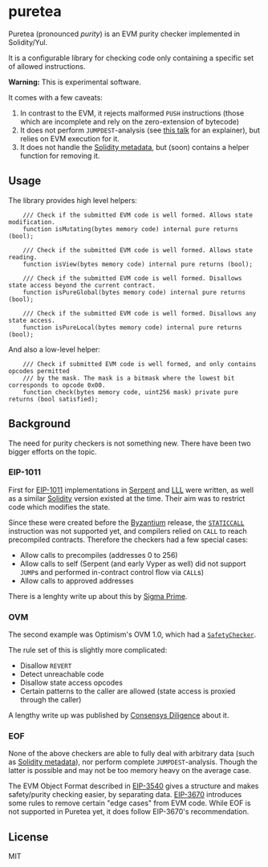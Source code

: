 # puretea

Puretea (pronounced *purity*) is an EVM purity checker implemented in Solidity/Yul.

It is a configurable library for checking code only containing a specific set of allowed instructions.

**Warning:** This is experimental software.

It comes with a few caveats:
1) In contrast to the EVM, it rejects malformed `PUSH` instructions
(those which are incomplete and rely on the zero-extension of bytecode)
2) It does not perform `JUMPDEST`-analysis (see [this talk](https://www.youtube.com/watch?v=8Cp8IsmIJl4)
for an explainer), but relies on EVM execution for it.
3) It does not handle the [Solidity metadata](https://docs.soliditylang.org/en/latest/metadata.html#contract-metadata),
but (soon) contains a helper function for removing it.

## Usage

The library provides high level helpers:
```solidity
    /// Check if the submitted EVM code is well formed. Allows state modification.
    function isMutating(bytes memory code) internal pure returns (bool);

    /// Check if the submitted EVM code is well formed. Allows state reading.
    function isView(bytes memory code) internal pure returns (bool);

    /// Check if the submitted EVM code is well formed. Disallows state access beyond the current contract.
    function isPureGlobal(bytes memory code) internal pure returns (bool);

    /// Check if the submitted EVM code is well formed. Disallows any state access.
    function isPureLocal(bytes memory code) internal pure returns (bool);
```

And also a low-level helper:
```solidity
    /// Check if submitted EVM code is well formed, and only contains opcodes permitted
    /// by the mask. The mask is a bitmask where the lowest bit corresponds to opcode 0x00.
    function check(bytes memory code, uint256 mask) private pure returns (bool satisfied);
```

## Background

The need for purity checkers is not something new. There have been two bigger efforts on the topic.

### EIP-1011

First for [EIP-1011](https://eips.ethereum.org/EIPS/eip-1011) implementations in [Serpent](https://github.com/ethereum/research/blob/master/impurity/check_for_impurity.se)
and [LLL](https://github.com/ethereum/casper/pull/143/files) were written, as well as a similar
[Solidity](https://gist.github.com/chriseth/9c3c4cbf6d3debddc6b14a8863d92719) version existed at the time. Their aim was to restrict code which modifies the state.

Since these were created before the [Byzantium](https://eips.ethereum.org/EIPS/eip-609) release, the
[`STATICCALL`](https://eips.ethereum.org/EIPS/eip-214) instruction was not supported yet, and compilers
relied on `CALL` to reach precompiled contracts. Therefore the checkers had a few special cases:
- Allow calls to precompiles (addresses 0 to 256)
- Allow calls to self (Serpent (and early Vyper as well) did not support `JUMP`s and performed in-contract control flow via `CALL`s)
- Allow calls to approved addresses

There is a lenghty write up about this by [Sigma Prime](https://blog.sigmaprime.io/evm-purity.html).

### OVM

The second example was Optimism's OVM 1.0, which had a [`SafetyChecker`](https://github.com/ethereum-optimism/contracts/blob/606577457191973b46034602f46ddcc130a5c0ac/contracts/optimistic-ethereum/OVM/execution/OVM_SafetyChecker.sol).

The rule set of this is slightly more complicated:
- Disallow `REVERT`
- Detect unreachable code
- Disallow state access opcodes
- Certain patterns to the caller are allowed (state access is proxied through the caller)

A lengthy write up was published by [Consensys Diligence](https://consensys.net/diligence/audits/2021/03/optimism-safetychecker/) about it.

### EOF

None of the above checkers are able to fully deal with arbitrary data (such as [Solidity metadata](https://docs.soliditylang.org/en/latest/metadata.html#contract-metadata)), nor perform complete `JUMPDEST`-analysis. Though the latter is possible and may not be too memory heavy on the average case.

The EVM Object Format described in [EIP-3540](https://eips.ethereum.org/EIPS/eip-3540) gives a structure and makes safety/purity checking easier, by separating data. [EIP-3670](https://eips.ethereum.org/EIPS/eip-3670) introduces some rules to remove certain "edge cases" from EVM code. While EOF is not supported in Puretea yet, it does follow EIP-3670's recommendation.

## License

MIT

